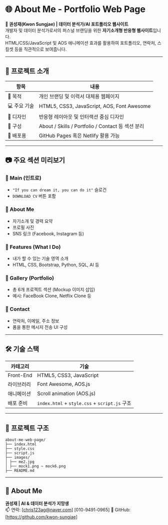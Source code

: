 # 🌐 About Me - Portfolio Web Page

**👋 권성재(Kwon Sungjae) | 데이터 분석가/AI 포트폴리오 웹사이트**  
개발자 및 데이터 분석가로서의 퍼스널 브랜딩을 위한 **자기소개형 반응형 웹사이트**입니다.  
HTML/CSS/JavaScript 및 AOS 애니메이션 효과를 활용하여 포트폴리오, 연락처, 스킬셋 등을 직관적으로 보여줍니다.

---

## 📌 프로젝트 소개

| 항목 | 내용 |
|------|------|
| 🎯 목적 | 개인 브랜딩 및 이력서 대체용 웹페이지 |
| 💻 주요 기술 | HTML5, CSS3, JavaScript, AOS, Font Awesome |
| 🎨 디자인 | 반응형 레이아웃 및 인터랙션 중심 디자인 |
| 📂 구성 | About / Skills / Portfolio / Contact 등 섹션 분리 |
| 🔗 배포용 | GitHub Pages 혹은 Netlify 활용 가능 |

---

## 📷 주요 섹션 미리보기

### 🔹 Main (인트로)

- `"If you can dream it, you can do it"` 슬로건
- `DOWNLOAD CV` 버튼 포함

### 🔹 About Me

- 자기소개 및 경력 요약
- 프로필 사진
- SNS 링크 (Facebook, Instagram 등)

### 🔹 Features (What I Do)

- 내가 할 수 있는 기술 영역 소개
- HTML, CSS, Bootstrap, Python, SQL, AI 등

### 🔹 Gallery (Portfolio)

- 총 6개 프로젝트 섹션 (Mockup 이미지 삽입)
- 예시: FaceBook Clone, Netflix Clone 등

### 🔹 Contact

- 연락처, 이메일, 주소 정보
- 폼을 통한 메시지 전송 UI 구성

---

## 🛠 기술 스택

| 카테고리 | 기술 |
|----------|------|
| Front-End | HTML5, CSS3, JavaScript |
| 라이브러리 | Font Awesome, AOS.js |
| 애니메이션 | Scroll animation (AOS.js) |
| 배포 준비 | `index.html` + `style.css` + `script.js` 구조 |

---

## 📁 프로젝트 구조
```
about-me-web-page/
├── index.html
├── style.css
├── script.js
├── images/
│ ├── me2.jpg
│ ├── mock1.png ~ mock6.png
├── README.md
```

---

## 👋 About Me
**권성재 | AI & 데이터 분석가 지망생**  
📫 연락: [chris123ag@naver.com] [010-9491-0965]
🔗 GitHub: [https://github.com/kwon-sungjae]


